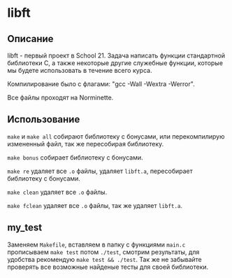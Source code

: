 # libft

## Описание

libft - первый проект в School 21. Задача написать функции стандартной библиотеки C, а также некоторые другие служебные функции, которые мы будете использовать в течение всего курса.

Компилирование было с флагами: "gcc -Wall -Wextra -Werror".

Все файлы проходят на Norminette.

## Использование

``make`` и ``make all`` собирают библиотеку с бонусами, или перекомпилирую измененный файл, так же пересобирая библиотеку.

``make bonus`` собирает библиотеку с бонусами.

``make re`` удаляет все ``.o`` файлы, удаляет ``libft.a``, пересобирает библиотеку с бонусами.

``make clean`` удаляет все ``.o`` файлы.

``make fclean`` удаляет все ``.o`` файлы, так же удаляет ``libft.a``.

## my_test

Заменяем ``Makefile``, вставляем в папку с функциями ``main.c`` прописываем ``make test`` потом ``./test``, смотрим результаты, для удобства рекомендую ``make test && ./test``. Так же не забывайте проверять все возможные найденые тесты для своей библиотеки.
